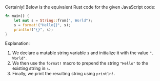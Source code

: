  Certainly! Below is the equivalent Rust code for the given JavaScript code:

```rust
fn main() {
    let mut s = String::from(", World");
    s = format!("Hello{}", s);
    println!("{}", s);
}
```

Explanation:
1. We declare a mutable string variable `s` and initialize it with the value `", World"`.
2. We then use the `format!` macro to prepend the string `"Hello"` to the existing string in `s`.
3. Finally, we print the resulting string using `println!`.

